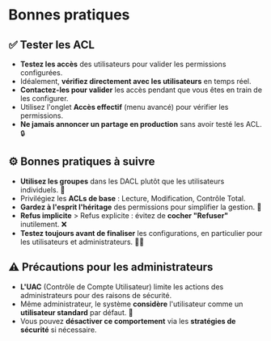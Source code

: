 # Bonnes pratiques

## **✅ Tester les ACL**

- **Testez les accès** des utilisateurs pour valider les permissions configurées.
- Idéalement, **vérifiez directement avec les utilisateurs** en temps réel.
- **Contactez-les pour valider** les accès pendant que vous êtes en train de les configurer.
- Utilisez l'onglet **Accès effectif** (menu avancé) pour vérifier les permissions.
- **Ne jamais annoncer un partage en production** sans avoir testé les ACL. 🔒



## **⚙️ Bonnes pratiques à suivre**

- **Utilisez les groupes** dans les DACL plutôt que les utilisateurs individuels. 👥
- Privilégiez les **ACLs de base** : Lecture, Modification, Contrôle Total.
- **Gardez à l'esprit l'héritage** des permissions pour simplifier la gestion. 🌱
- **Refus implicite** > Refus explicite : évitez de **cocher "Refuser"** inutilement. ❌
- **Testez toujours avant de finaliser** les configurations, en particulier pour les utilisateurs et administrateurs. 🧑‍💻



## **⚠️ Précautions pour les administrateurs**

- **L'UAC** (Contrôle de Compte Utilisateur) limite les actions des administrateurs pour des raisons de sécurité.
- Même administrateur, le système **considère** l'utilisateur comme un **utilisateur standard** par défaut. 🔐
- Vous pouvez **désactiver ce comportement** via les **stratégies de sécurité** si nécessaire.

